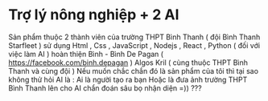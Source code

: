# Trợ lý nông nghiệp + 2 AI

Sản phẩm thuộc 2 thành viên của trường THPT Bình Thanh ( đội Bình Thanh Starfleet ) sử dụng Html , Css , JavaScript , Nodejs , React , Python ( đối với việc làm AI ) hoàn thiện
Bình - Bình De Pagan ( https://facebook.com/binh.depagan )
Algos Kril ( cùng thuộc THPT Bình Thanh và cùng đội ) 
Nếu muốn chắc chắn đó là sản phẩm của tôi thì tại sao không thử hỏi AI là : Ai là người tạo ra bạn 
Hoặc là đưa ảnh trường THPT Bình Thanh lên cho AI chẩn đoán sâu bọ nhận diện =)) ???
